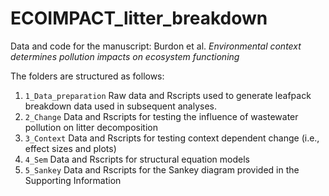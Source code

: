 # ECOIMPACT_litter_breakdown
Data and code for the manuscript: Burdon et al. *Environmental context determines pollution impacts on ecosystem functioning*


The folders are structured as follows:

1. `1_Data_preparation` Raw data and Rscripts used to generate leafpack breakdown data used in subsequent analyses.
2. `2_Change` Data and Rscripts for testing the influence of wastewater pollution on litter decomposition
3. `3_Context` Data and Rscripts for testing context dependent change (i.e., effect sizes and plots)
4. `4_Sem` Data and Rscripts for structural equation models 
5. `5_Sankey` Data and Rscripts for the Sankey diagram provided in the Supporting Information 
